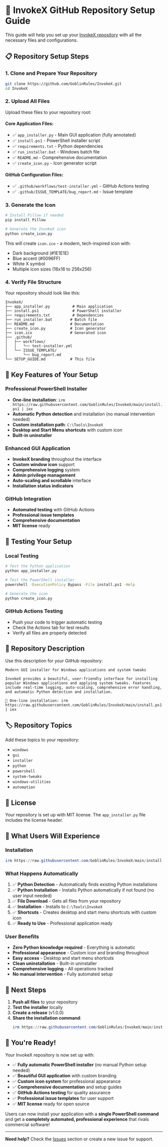 # 🚀 InvokeX GitHub Repository Setup Guide

This guide will help you set up your [InvokeX repository](https://github.com/GoblinRules/InvokeX) with all the necessary files and configurations.

## 📋 **Repository Setup Steps**

### 1. **Clone and Prepare Your Repository**
```bash
git clone https://github.com/GoblinRules/InvokeX.git
cd InvokeX
```

### 2. **Upload All Files**
Upload these files to your repository root:

#### **Core Application Files:**
- ✅ `app_installer.py` - Main GUI application (fully annotated)
- ✅ `install.ps1` - PowerShell installer script
- ✅ `requirements.txt` - Python dependencies
- ✅ `run_installer.bat` - Windows batch file
- ✅ `README.md` - Comprehensive documentation
- ✅ `create_icon.py` - Icon generator script

#### **GitHub Configuration Files:**
- ✅ `.github/workflows/test-installer.yml` - GitHub Actions testing
- ✅ `.github/ISSUE_TEMPLATE/bug_report.md` - Issue template

### 3. **Generate the Icon**
```bash
# Install Pillow if needed
pip install Pillow

# Generate the InvokeX icon
python create_icon.py
```

This will create `icon.ico` - a modern, tech-inspired icon with:
- Dark background (#1E1E1E)
- Blue accent (#0096FF)
- White X symbol
- Multiple icon sizes (16x16 to 256x256)

### 4. **Verify File Structure**
Your repository should look like this:
```
InvokeX/
├── app_installer.py          # Main application
├── install.ps1               # PowerShell installer
├── requirements.txt          # Dependencies
├── run_installer.bat        # Batch file
├── README.md                # Documentation
├── create_icon.py           # Icon generator
├── icon.ico                 # Generated icon
├── .github/
│   ├── workflows/
│   │   └── test-installer.yml
│   └── ISSUE_TEMPLATE/
│       └── bug_report.md
└── SETUP_GUIDE.md           # This file
```

## 🎯 **Key Features of Your Setup**

### **Professional PowerShell Installer**
- **One-line installation**: `irm https://raw.githubusercontent.com/GoblinRules/InvokeX/main/install.ps1 | iex`
- **Automatic Python detection** and installation (no manual intervention needed)
- **Custom installation path**: `C:\Tools\InvokeX`
- **Desktop and Start Menu shortcuts** with custom icon
- **Built-in uninstaller**

### **Enhanced GUI Application**
- **InvokeX branding** throughout the interface
- **Custom window icon** support
- **Comprehensive logging** system
- **Admin privilege management**
- **Auto-scaling and scrollable** interface
- **Installation status indicators**

### **GitHub Integration**
- **Automated testing** with GitHub Actions
- **Professional issue templates**
- **Comprehensive documentation**
- **MIT license** ready

## 🔧 **Testing Your Setup**

### **Local Testing**
```bash
# Test the Python application
python app_installer.py

# Test the PowerShell installer
powershell -ExecutionPolicy Bypass -File install.ps1 -Help

# Generate the icon
python create_icon.py
```

### **GitHub Actions Testing**
- Push your code to trigger automatic testing
- Check the Actions tab for test results
- Verify all files are properly detected

## 📝 **Repository Description**

Use this description for your GitHub repository:

```
Modern GUI installer for Windows applications and system tweaks

InvokeX provides a beautiful, user-friendly interface for installing popular Windows applications and applying system tweaks. Features include real-time logging, auto-scaling, comprehensive error handling, and automatic Python detection and installation.

🚀 One-line installation: irm https://raw.githubusercontent.com/GoblinRules/InvokeX/main/install.ps1 | iex
```

## 🏷️ **Repository Topics**

Add these topics to your repository:
- `windows`
- `gui`
- `installer`
- `python`
- `powershell`
- `system-tweaks`
- `windows-utilities`
- `automation`

## 📄 **License**

Your repository is set up with MIT license. The `app_installer.py` file includes the license header.

## 🌟 **What Users Will Experience**

### **Installation**
```powershell
irm https://raw.githubusercontent.com/GoblinRules/InvokeX/main/install.ps1 | iex
```

### **What Happens Automatically**
1. ✅ **Python Detection** - Automatically finds existing Python installations
2. ✅ **Python Installation** - Installs Python automatically if not found (no user input needed)
3. ✅ **File Download** - Gets all files from your repository
4. ✅ **Installation** - Installs to `C:\Tools\InvokeX`
5. ✅ **Shortcuts** - Creates desktop and start menu shortcuts with custom icon
6. ✅ **Ready to Use** - Professional application ready

### **User Benefits**
- **Zero Python knowledge required** - Everything is automatic
- **Professional appearance** - Custom icon and branding throughout
- **Easy access** - Desktop and start menu shortcuts
- **Clean uninstallation** - Built-in uninstaller
- **Comprehensive logging** - All operations tracked
- **No manual intervention** - Fully automated setup

## 🚀 **Next Steps**

1. **Push all files** to your repository
2. **Test the installer** locally
3. **Create a release** (v1.0.0)
4. **Share the installation command**:
   ```powershell
   irm https://raw.githubusercontent.com/GoblinRules/InvokeX/main/install.ps1 | iex
   ```

## 🎉 **You're Ready!**

Your InvokeX repository is now set up with:
- ✅ **Fully automatic PowerShell installer** (no manual Python setup needed)
- ✅ **Beautiful GUI application** with custom branding
- ✅ **Custom icon system** for professional appearance
- ✅ **Comprehensive documentation** and setup guides
- ✅ **GitHub Actions testing** for quality assurance
- ✅ **Professional issue templates** for user support
- ✅ **MIT license** ready for open source

Users can now install your application with a **single PowerShell command** and get a **completely automated, professional experience** that rivals commercial software!

---

**Need help?** Check the [Issues](https://github.com/GoblinRules/InvokeX/issues) section or create a new issue for support.
